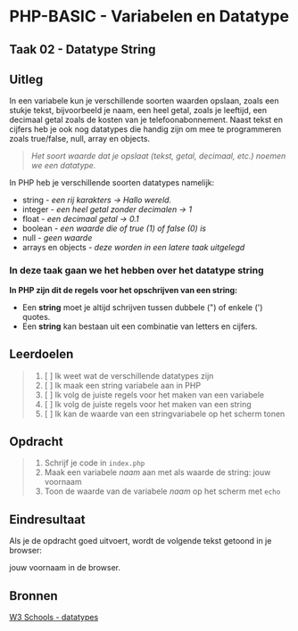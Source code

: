 # PHP-BASIC - Variabelen en Datatype

## Taak 02 - Datatype String

## Uitleg

In een variabele kun je verschillende soorten waarden opslaan, zoals een stukje tekst, bijvoorbeeld je naam, een heel getal, zoals je leeftijd, een decimaal getal zoals de kosten van je telefoonabonnement. Naast tekst en cijfers heb je ook nog datatypes die handig zijn om mee te programmeren zoals true/false, null, array en objects.
>
>_Het soort waarde dat je opslaat (tekst, getal, decimaal, etc.) noemen we een datatype._
>
In PHP heb je verschillende soorten datatypes namelijk:

* string - _een rij karakters -> Hallo wereld._
* integer - _een heel getal zonder decimalen -> 1_
* float - _een decimaal getal -> 0.1_
* boolean - _een waarde die of true (1) of false (0) is_
* null - _geen waarde_
* arrays en objects - _deze worden in een latere taak uitgelegd_

### In deze taak gaan we het hebben over het datatype string

**In PHP zijn dit de regels voor het opschrijven van een string:**

* Een **string** moet je altijd schrijven tussen dubbele (") of enkele (') quotes.
* Een **string** kan bestaan uit een combinatie van letters en cijfers.

## Leerdoelen

>1. [ ] Ik weet wat de verschillende datatypes zijn
>2. [ ] Ik maak een string variabele aan in PHP
>3. [ ] Ik volg de juiste regels voor het maken van een variabele
>4. [ ] Ik volg de juiste regels voor het maken van een string
>5. [ ] Ik kan de waarde van een stringvariabele op het scherm tonen

## Opdracht

>1. Schrijf je code in `index.php`
>2. Maak een variabele _naam_ aan met als waarde de string: jouw voornaam
>3. Toon de waarde van de variabele _naam_ op het scherm met `echo`

## Eindresultaat

Als je de opdracht goed uitvoert, wordt de volgende tekst getoond in je browser:

jouw voornaam in de browser.

## Bronnen

[W3 Schools - datatypes](https://www.w3schools.com/PHP/php_datatypes.asp)

<!--- ------------ DIT COMMENTAAR LATEN STAAN AUB ------------
------------------ ------------------------------ ------------
------------------ eagle ref:72778502
------------------ ------------------------------ ------------
------------------ DIT COMMENTAAR LATEN STAAN AUB -------- -->
